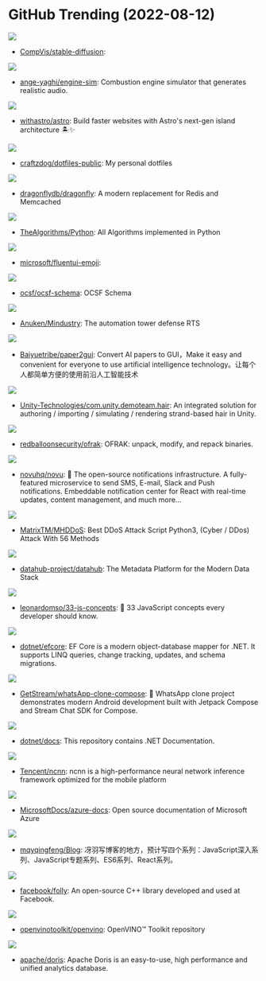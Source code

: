 # GitHub Trending (2022-08-12)

![](https://img.shields.io/badge/Jupyter%20Notebook-New%20460-green?style=flat-square&logo=appveyor)
- [CompVis/stable-diffusion](https://github.com/CompVis/stable-diffusion): 

![](https://img.shields.io/badge/C%2B%2B-New%20748-green?style=flat-square&logo=appveyor)
- [ange-yaghi/engine-sim](https://github.com/ange-yaghi/engine-sim): Combustion engine simulator that generates realistic audio.

![](https://img.shields.io/badge/TypeScript-New%20542-green?style=flat-square&logo=appveyor)
- [withastro/astro](https://github.com/withastro/astro): Build faster websites with Astro's next-gen island architecture 🏝✨

![](https://img.shields.io/badge/Lua-New%20173-green?style=flat-square&logo=appveyor)
- [craftzdog/dotfiles-public](https://github.com/craftzdog/dotfiles-public): My personal dotfiles

![](https://img.shields.io/badge/C%2B%2B-New%20176-green?style=flat-square&logo=appveyor)
- [dragonflydb/dragonfly](https://github.com/dragonflydb/dragonfly): A modern replacement for Redis and Memcached

![](https://img.shields.io/badge/Python-New%20274-green?style=flat-square&logo=appveyor)
- [TheAlgorithms/Python](https://github.com/TheAlgorithms/Python): All Algorithms implemented in Python

![](https://img.shields.io/badge/none-New%201-green?style=flat-square&logo=appveyor)
- [microsoft/fluentui-emoji](https://github.com/microsoft/fluentui-emoji): 

![](https://img.shields.io/badge/none-New%2090-green?style=flat-square&logo=appveyor)
- [ocsf/ocsf-schema](https://github.com/ocsf/ocsf-schema): OCSF Schema

![](https://img.shields.io/badge/Java-New%20202-green?style=flat-square&logo=appveyor)
- [Anuken/Mindustry](https://github.com/Anuken/Mindustry): The automation tower defense RTS

![](https://img.shields.io/badge/Jupyter%20Notebook-New%20472-green?style=flat-square&logo=appveyor)
- [Baiyuetribe/paper2gui](https://github.com/Baiyuetribe/paper2gui): Convert AI papers to GUI，Make it easy and convenient for everyone to use artificial intelligence technology。让每个人都简单方便的使用前沿人工智能技术

![](https://img.shields.io/badge/C%23-New%2031-green?style=flat-square&logo=appveyor)
- [Unity-Technologies/com.unity.demoteam.hair](https://github.com/Unity-Technologies/com.unity.demoteam.hair): An integrated solution for authoring / importing / simulating / rendering strand-based hair in Unity.

![](https://img.shields.io/badge/Python-New%20163-green?style=flat-square&logo=appveyor)
- [redballoonsecurity/ofrak](https://github.com/redballoonsecurity/ofrak): OFRAK: unpack, modify, and repack binaries.

![](https://img.shields.io/badge/TypeScript-New%20250-green?style=flat-square&logo=appveyor)
- [novuhq/novu](https://github.com/novuhq/novu): 🚀 The open-source notifications infrastructure. A fully-featured microservice to send SMS, E-mail, Slack and Push notifications. Embeddable notification center for React with real-time updates, content management, and much more...

![](https://img.shields.io/badge/Python-New%20213-green?style=flat-square&logo=appveyor)
- [MatrixTM/MHDDoS](https://github.com/MatrixTM/MHDDoS): Best DDoS Attack Script Python3, (Cyber / DDos) Attack With 56 Methods

![](https://img.shields.io/badge/Java-New%2082-green?style=flat-square&logo=appveyor)
- [datahub-project/datahub](https://github.com/datahub-project/datahub): The Metadata Platform for the Modern Data Stack

![](https://img.shields.io/badge/JavaScript-New%2023-green?style=flat-square&logo=appveyor)
- [leonardomso/33-js-concepts](https://github.com/leonardomso/33-js-concepts): 📜 33 JavaScript concepts every developer should know.

![](https://img.shields.io/badge/C%23-New%208-green?style=flat-square&logo=appveyor)
- [dotnet/efcore](https://github.com/dotnet/efcore): EF Core is a modern object-database mapper for .NET. It supports LINQ queries, change tracking, updates, and schema migrations.

![](https://img.shields.io/badge/Kotlin-New%2047-green?style=flat-square&logo=appveyor)
- [GetStream/whatsApp-clone-compose](https://github.com/GetStream/whatsApp-clone-compose): 📱 WhatsApp clone project demonstrates modern Android development built with Jetpack Compose and Stream Chat SDK for Compose.

![](https://img.shields.io/badge/Dockerfile-New%207-green?style=flat-square&logo=appveyor)
- [dotnet/docs](https://github.com/dotnet/docs): This repository contains .NET Documentation.

![](https://img.shields.io/badge/C%2B%2B-New%2012-green?style=flat-square&logo=appveyor)
- [Tencent/ncnn](https://github.com/Tencent/ncnn): ncnn is a high-performance neural network inference framework optimized for the mobile platform

![](https://img.shields.io/badge/PowerShell-New%206-green?style=flat-square&logo=appveyor)
- [MicrosoftDocs/azure-docs](https://github.com/MicrosoftDocs/azure-docs): Open source documentation of Microsoft Azure

![](https://img.shields.io/badge/none-New%2021-green?style=flat-square&logo=appveyor)
- [mqyqingfeng/Blog](https://github.com/mqyqingfeng/Blog): 冴羽写博客的地方，预计写四个系列：JavaScript深入系列、JavaScript专题系列、ES6系列、React系列。

![](https://img.shields.io/badge/C%2B%2B-New%2011-green?style=flat-square&logo=appveyor)
- [facebook/folly](https://github.com/facebook/folly): An open-source C++ library developed and used at Facebook.

![](https://img.shields.io/badge/C%2B%2B-New%204-green?style=flat-square&logo=appveyor)
- [openvinotoolkit/openvino](https://github.com/openvinotoolkit/openvino): OpenVINO™ Toolkit repository

![](https://img.shields.io/badge/C%2B%2B-New%2045-green?style=flat-square&logo=appveyor)
- [apache/doris](https://github.com/apache/doris): Apache Doris is an easy-to-use, high performance and unified analytics database.

